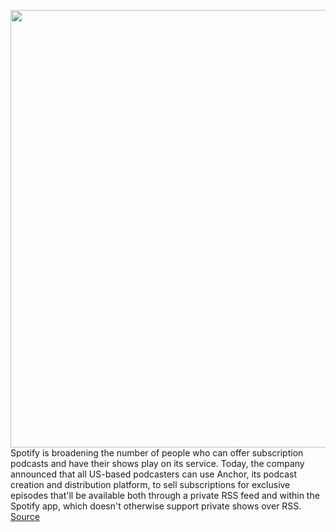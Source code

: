 <img src='https://cdn.vox-cdn.com/thumbor/lvFNSX06aUFhfFn7QLtZTvQDTvg=/0x0:3840x2160/1200x800/filters:focal(1613x773:2227x1387)/cdn.vox-cdn.com/uploads/chorus_image/image/69768014/Pod_subs_blog_inline_02.0.png' width='700px' /><br/>
Spotify is broadening the number of people who can offer subscription podcasts and have their shows play on its service. Today, the company announced that all US-based podcasters can use Anchor, its podcast creation and distribution platform, to sell subscriptions for exclusive episodes that'll be available both through a private RSS feed and within the Spotify app, which doesn't otherwise support private shows over RSS.
<a href='https://www.theverge.com/2021/8/24/22638529/spotify-anchor-subscriptions-in-app-launch-us'> Source <a/>